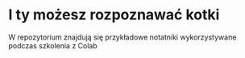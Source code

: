 # I ty możesz rozpoznawać kotki
W repozytorium znajdują się przykładowe notatniki wykorzystywane podczas szkolenia z Colab
